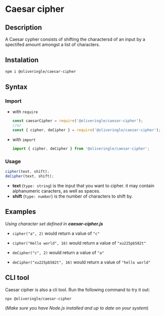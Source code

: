 # Caesar cipher

## Description

A Caesar cypher consists of shifting the charactersd of an input by a spectifed amount amongst a list of characters.

## Instalation

```bash
npm i @oliveringle/caesar-cipher
```

## Syntax

### Import

- with `require`

    ```javascript
    const caesarCipher = require('@oliveringle/caesar-cipher');
    //or
    const { cipher, deCipher } = require('@oliveringle/caesar-cipher');
    ```

- with `import`

    ```javascript
    import { cipher, deCipher } from '@oliveringle/caesar-cipher';
    ```

### Usage

```javascript
cipher(text, shift);
deCipher(text, shift);
```

- **text** (`type: string`) is the input that you want to cipher. it may contain alphanumeric caracters, as well as spaces.
- **shift** (`type: number`) is the number of characters to shift by.

## Examples

*Using character set defined in **caesar-cipher.js***

- `cipher("a", 2)` would return a value of `"c"`
- `cipher("Hello world", 16)` would return a value of `"xu225pb582t"`

- `deCipher("c", 2)` would return a value of `"a"`
- `deCipher("xu225pb582t", 16)` would return a value of `"hello world"`

## CLI tool

Caesar cipher is also a cli tool. Run the following command to try it out:

```bash
npx @oliveringle/caesar-cipher
```

(*Make sure you have Node.js installed and up to date on your system*)
